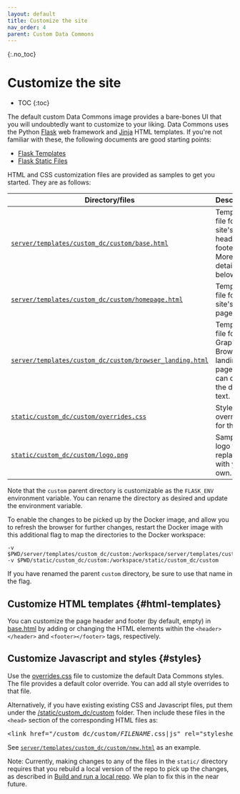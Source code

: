```yaml
---
layout: default
title: Customize the site
nav_order: 4
parent: Custom Data Commons
---
```


{:.no_toc}
# Customize the site

* TOC
{:toc}

The default custom Data Commons image provides a bare-bones UI that you will undoubtedly want to customize to your liking. Data Commons uses the Python [Flask](https://flask.palletsprojects.com/en/3.0.x/#) web framework and [Jinja](https://jinja.palletsprojects.com/en/3.1.x/templates/) HTML templates. If you're not familiar with these, the following documents are good starting points:

- [Flask Templates](https://flask.palletsprojects.com/en/3.0.x/tutorial/templates/)
- [Flask Static Files](https://flask.palletsprojects.com/en/3.0.x/tutorial/static/)

HTML and CSS customization files are provided as samples to get you started. They are as follows:

<table>
  <thead>
    <tr>
      <th>Directory/files</th>
      <th>Description</th>
    </tr>
  </thead>
  <tbody>
    <tr>
      <td width="450"><a href="https://github.com/datacommonsorg/website/blob/master/server/templates/custom_dc/custom/base.html"><code>server/templates/custom_dc/custom/base.html</code></a></td>
      <td>Template file for the site's header and footer. More details below.</td>
    </tr>
    <tr>
      <td><a href="https://github.com/datacommonsorg/website/blob/master/server/templates/custom_dc/custom/homepage.html"><code>server/templates/custom_dc/custom/homepage.html</code></a></td>
      <td>Template file for the site's home page</td>
    </tr>
    <tr>
      <td><a href="https://github.com/datacommonsorg/website/blob/master/server/templates/custom_dc/custom/browser_landing.html"><code>server/templates/custom_dc/custom/browser_landing.html</code></a></td>
      <td>Template file for the Graph Browser landing page. You can change the default text.</td>
    </tr>
    <tr>
      <td><a href="https://github.com/datacommonsorg/website/blob/master/static/custom_dc/custom/overrides.css"><code>static/custom_dc/custom/overrides.css</code></a></td>
      <td>Stylesheet overrides for the site. </td>
    </tr>
    <tr>
      <td><a href="https://github.com/datacommonsorg/website/blob/a246b809e1d756e0512ed4f09b59137a64dc6e4e/static/custom_dc/custom/logo.png"><code>static/custom_dc/custom/logo.png</code></a></td>
      <td>Sample logo file – replace with your own.</td>
    </tr>
  </tbody>
</table>

Note that the `custom` parent directory is customizable as the `FLASK_ENV` environment variable. You can rename the directory as desired and update the environment variable.

To enable the changes to be picked up by the Docker image, and allow you to refresh the browser for further changes, restart the Docker image with this additional flag to map the directories to the Docker workspace:

```shell
-v $PWD/server/templates/custom_dc/custom:/workspace/server/templates/custom_dc/custom
-v $PWD/static/custom_dc/custom:/workspace/static/custom_dc/custom
```

<!--[Note: the second line doesn't currently do anything, but this is the way it should work IMO]-->

If you have renamed the parent `custom` directory, be sure to use that name in the flag.

## Customize HTML templates {#html-templates}

You can customize the page header and footer (by default, empty) in [base.html](https://github.com/datacommonsorg/website/blob/master/server/templates/custom_dc/custom/base.html) by adding or changing the HTML elements within the `<header></header>` and `<footer></footer>` tags, respectively.

<!--TODO: Add an example of customization e.g. different colors or text-->

## Customize Javascript and styles {#styles}

Use the [overrides.css](https://github.com/datacommonsorg/website/blob/master/static/custom_dc/custom/overrides.css) file to customize the default Data Commons styles. The file provides a default color override. You can add all style overrides to that file.

Alternatively, if you have existing existing CSS and Javascript files, put them under the [/static/custom_dc/custom](https://github.com/datacommonsorg/website/blob/master/static/custom_dc/custom) folder. Then include these files in the `<head>` section of the corresponding HTML files as:

<pre>
&lt;link href="/custom_dc/custom/<var>FILENAME</var>.css|js" rel="stylesheet" /&gt;
</pre>

See [`server/templates/custom_dc/custom/new.html`](https://github.com/datacommonsorg/website/blob/master/server/templates/custom_dc/custom/new.html) as an example.

Note: Currently, making changes to any of the files in the `static/` directory requires that you rebuild a local version of the repo to pick up the changes, as described in [Build and run a local repo](/custom_dc/build_repo.html). We plan to fix this in the near future.
